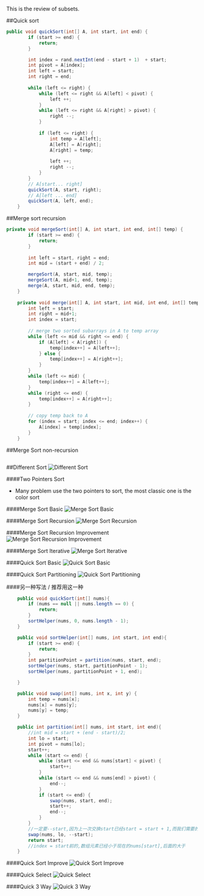 This is the review of subsets.

##Quick sort

```java
public void quickSort(int[] A, int start, int end) {
        if (start >= end) {
            return;
        }

        int index = rand.nextInt(end - start + 1)  + start;
        int pivot = A[index];
        int left = start;
        int right = end;
        
        while (left <= right) {
            while (left <= right && A[left] < pivot) {
                left ++;
            }
            while (left <= right && A[right] > pivot) {
                right --;
            }
            
            if (left <= right) {
                int temp = A[left];
                A[left] = A[right];
                A[right] = temp;
                
                left ++;
                right --;
            }
        }
        // A[start... right] 
        quickSort(A, start, right);
        // A[left ... end]
        quickSort(A, left, end);
    }
```
##Merge sort recursion
```java
private void mergeSort(int[] A, int start, int end, int[] temp) {
        if (start >= end) {
            return;
        }
        
        int left = start, right = end;
        int mid = (start + end) / 2;

        mergeSort(A, start, mid, temp);
        mergeSort(A, mid+1, end, temp);
        merge(A, start, mid, end, temp);
    }
    
    private void merge(int[] A, int start, int mid, int end, int[] temp) {
        int left = start;
        int right = mid+1;
        int index = start;
        
        // merge two sorted subarrays in A to temp array
        while (left <= mid && right <= end) {
            if (A[left] < A[right]) {
                temp[index++] = A[left++];
            } else {
                temp[index++] = A[right++];
            }
        }
        while (left <= mid) {
            temp[index++] = A[left++];
        }
        while (right <= end) {
            temp[index++] = A[right++];
        }
        
        // copy temp back to A
        for (index = start; index <= end; index++) {
            A[index] = temp[index];
        }
    }
```

##Merge Sort non-recursion
```java
```



##Different Sort
![Different Sort](../image/Sorting-Algorithms.png)



####Two Pointers Sort
- Many problem use the two pointers to sort, the most classic one is the color sort

####Merge Sort Basic
![Merge Sort Basic](../image/MergeSort-Merge.png)

####Merge Sort Recursion
![Merge Sort Recursion](../image/MergeSort-Recursion.png)

####Merge Sort Recursion Improvement
![Merge Sort Recursion Improvement](../image/MergeSort-Recursion-Improve.png)

####Merge Sort Iterative
![Merge Sort Iterative](../image/MergeSort-Iterative.png)

####Quick Sort Basic
![Quick Sort Basic](../image/QuickSort-Sort.png)

####Quick Sort Partitioning
![Quick Sort Partitioning](../image/QuickSort-Partitioning.png)

####另一种写法 / 推荐用这一种
```java
    public void quickSort(int[] nums){
        if (nums == null || nums.length == 0) {
            return;
        }
        sortHelper(nums, 0, nums.length - 1);
    }

    public void sortHelper(int[] nums, int start, int end){
        if (start >= end) {
            return;
        }
        int partitionPoint = partition(nums, start, end);
        sortHelper(nums, start, partitionPoint - 1);
        sortHelper(nums, partitionPoint + 1, end);

    }

    public void swap(int[] nums, int x, int y) {
        int temp = nums[x];
        nums[x] = nums[y];
        nums[y] = temp;
    }

    public int partition(int[] nums, int start, int end){
        //int mid = start + (end - start)/2;
        int lo = start;
        int pivot = nums[lo];
        start++;
        while (start <= end) {
            while (start <= end && nums[start] < pivot) {
                start++;
            }
            while (start <= end && nums[end] > pivot) {
                end--;
            }
            if (start <= end) {
                swap(nums, start, end);
                start++;
                end--;
            }
        }
        //一定要--start,因为上一次交换start已经start = start + 1,而我们需要的是没有+1的start
        swap(nums, lo, --start);
        return start;
        //index = start前的,数组元素已经小于现在的nums[start],后面的大于
    }
```

####Quick Sort Improve
![Quick Sort Improve](../image/QuickSort-Improve.png)

####Quick Select
![Quick Select](../image/QuickSelect.png)

####Quick 3 Way
![Quick 3 Way](../image/QuickSort-3Way.png)
